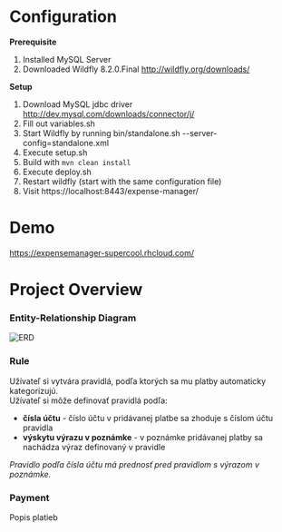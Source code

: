# Configuration
**Prerequisite**

1. Installed MySQL Server
2. Downloaded Wildfly 8.2.0.Final
http://wildfly.org/downloads/

**Setup**

1. Download MySQL jdbc driver
http://dev.mysql.com/downloads/connector/j/
2. Fill out variables.sh
3. Start Wildfly by running bin/standalone.sh --server-config=standalone.xml
4. Execute setup.sh
5. Build with `mvn clean install`
5. Execute deploy.sh
6. Restart wildfly (start with the same configuration file)
6. Visit https://localhost:8443/expense-manager/

# Demo
https://expensemanager-supercool.rhcloud.com/

# Project Overview
### Entity-Relationship Diagram
![ERD](http://i.imgur.com/1IVAKZl.png)

### Rule
Užívateľ si vytvára pravidlá, podľa ktorých sa mu platby automaticky kategorizujú.  
Užívateľ si môže definovať pravidlá podľa:
* **čísla účtu** - číslo účtu v pridávanej platbe sa zhoduje s číslom účtu pravidla
* **výskytu výrazu v poznámke** - v poznámke pridávanej platby sa nachádza výraz definovaný v pravidle 
 
_Pravidlo podľa čísla účtu má prednosť pred pravidlom s výrazom v poznámke._

### Payment
Popis platieb